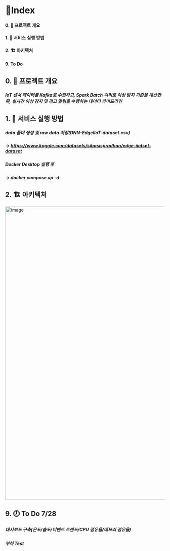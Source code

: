 

# 🔖Index
#### 0. 📂 프로젝트 개요
#### 1. 🚀 서비스 실행 방법 
#### 2. 🏗️ 아키텍처 
#### 9. To Do

## 0. 📂 프로젝트 개요
#####     IoT 센서 데이터를 Kafka로 수집하고, Spark Batch 처리로 이상 탐지 기준을 계산한 뒤, 실시간 이상 감지 및 경고 알림을 수행하는 데이터 파이프라인

## 1. 🚀 서비스 실행 방법 
#####     data 폴더 생성 및 raw data 저장(DNN-EdgeIIoT-dataset.csv)
#####      → https://www.kaggle.com/datasets/sibasispradhan/edge-iiotset-dataset
#####     Docker Desktop 실행 후 
#####      → docker compose up -d 

## 2. 🏗️ 아키텍처 
<img width="1408" height="926" alt="image" src="https://github.com/user-attachments/assets/7ec76282-0d53-43fc-8a14-e6dc9484c66f" />

## 9. 🕖 To Do 7/28
#####     대시보드 구축(온도/습도/이벤트 트렌드/CPU 점유율/메모리 점유율)
#####     부하 Test
